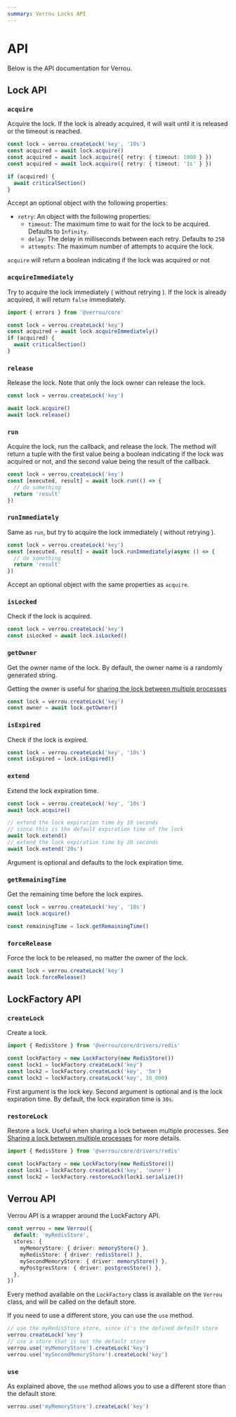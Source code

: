 ```yaml
---
summary: Verrou Locks API
---
```


# API

Below is the API documentation for Verrou.

## Lock API

### `acquire`

Acquire the lock. If the lock is already acquired, it will wait until it is released or the timeout is reached.

```ts
const lock = verrou.createLock('key', '10s')
const acquired = await lock.acquire()
const acquired = await lock.acquire({ retry: { timeout: 1000 } })
const acquired = await lock.acquire({ retry: { timeout: '1s' } })

if (acquired) {
  await criticalSection()
}
```

Accept an optional object with the following properties:

- `retry`: An object with the following properties:
  - `timeout`: The maximum time to wait for the lock to be acquired. Defaults to `Infinity`.
  - `delay`: The delay in milliseconds between each retry. Defaults to `250`
  - `attempts`: The maximum number of attempts to acquire the lock.

`acquire` will return a boolean indicating if the lock was acquired or not

### `acquireImmediately`

Try to acquire the lock immediately ( without retrying ). If the lock is already acquired, it will return `false` immediately.

```ts
import { errors } from '@verrou/core'

const lock = verrou.createLock('key')
const acquired = await lock.acquireImmediately()
if (acquired) {
  await criticalSection()
}
```

### `release`

Release the lock. Note that only the lock owner can release the lock.

```ts
const lock = verrou.createLock('key')

await lock.acquire()
await lock.release()
```

### `run`

Acquire the lock, run the callback, and release the lock. The method will return a tuple with the first value being a boolean indicating if the lock was acquired or not, and the second value being the result of the callback.

```ts
const lock = verrou.createLock('key')
const [executed, result] = await lock.run(() => {
  // do something
  return 'result'
})
```

### `runImmediately`

Same as `run`, but try to acquire the lock immediately ( without retrying ).

```ts
const lock = verrou.createLock('key')
const [executed, result] = await lock.runImmediately(async () => {
  // do something
  return 'result'
})
```

Accept an optional object with the same properties as `acquire`.

### `isLocked`

Check if the lock is acquired.

```ts
const lock = verrou.createLock('key')
const isLocked = await lock.isLocked()
```

### `getOwner`

Get the owner name of the lock. By default, the owner name is a randomly generated string.

Getting the owner is useful for [sharing the lock between multiple processes](./usage.md#sharing-a-lock-between-multiple-processes)

```ts
const lock = verrou.createLock('key')
const owner = await lock.getOwner()
```

### `isExpired`

Check if the lock is expired.

```ts
const lock = verrou.createLock('key', '10s')
const isExpired = lock.isExpired()
```

### `extend`

Extend the lock expiration time.

```ts
const lock = verrou.createLock('key', '10s')
await lock.acquire()

// extend the lock expiration time by 10 seconds
// since this is the default expiration time of the lock
await lock.extend()
// extend the lock expiration time by 20 seconds
await lock.extend('20s')
```

Argument is optional and defaults to the lock expiration time.

### `getRemainingTime`

Get the remaining time before the lock expires.

```ts
const lock = verrou.createLock('key', '10s')
await lock.acquire()

const remainingTime = lock.getRemainingTime()
```

### `forceRelease`

Force the lock to be released, no matter the owner of the lock.

```ts
const lock = verrou.createLock('key')
await lock.forceRelease()
```

## LockFactory API

### `createLock`

Create a lock.

```ts
import { RedisStore } from '@verrou/core/drivers/redis'

const lockFactory = new LockFactory(new RedisStore())
const lock1 = lockFactory.createLock('key')
const lock2 = lockFactory.createLock('key', '5m')
const lock3 = lockFactory.createLock('key', 30_000)
```

First argument is the lock key. Second argument is optional and is the lock expiration time. By default, the lock expiration time is `30s`.

### `restoreLock`

Restore a lock. Useful when sharing a lock between multiple processes. See [Sharing a lock between multiple processes](./usage.md#sharing-a-lock-between-multiple-processes) for more details.

```ts
import { RedisStore } from '@verrou/core/drivers/redis'

const lockFactory = new LockFactory(new RedisStore())
const lock1 = lockFactory.createLock('key', 'owner')
const lock2 = lockFactory.restoreLock(lock1.serialize())
```

## Verrou API

Verrou API is a wrapper around the LockFactory API.

```ts
const verrou = new Verrou({
  default: 'myRedisStore',
  stores: {
    myMemoryStore: { driver: memoryStore() },
    myRedisStore: { driver: redisStore() },
    mySecondMemoryStore: { driver: memoryStore() },
    myPostgresStore: { driver: postgresStore() },
  },
})
```

Every method available on the `LockFactory` class is available on the `Verrou` class, and will be called on the default store.

If you need to use a different store, you can use the `use` method.

```ts
// use the myRedisStore store, since it's the defined default store
verrou.createLock('key')
// use a store that is not the default store
verrou.use('myMemoryStore').createLock('key')
verrou.use('mySecondMemoryStore').createLock('key')
```

### `use`

As explained above, the `use` method allows you to use a different store than the default store.

```ts
verrou.use('myMemoryStore').createLock('key')
```
